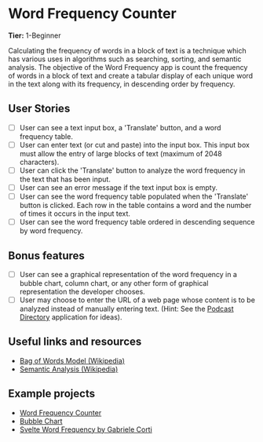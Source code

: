 # Word Frequency Counter

**Tier:** 1-Beginner

Calculating the frequency of words in a block of text is a technique which has
various uses in algorithms such as searching, sorting, and semantic analysis.
The objective of the Word Frequency app is count the frequency of words in a
block of text and create a tabular display of each unique word in the text
along with its frequency, in descending order by frequency.

## User Stories

-   [ ] User can see a text input box, a 'Translate' button, and a word
        frequency table.
-   [ ] User can enter text (or cut and paste) into the input box. This input
        box must allow the entry of large blocks of text (maximum of 2048 characters).
-   [ ] User can click the 'Translate' button to analyze the word frequency in
        the text that has been input.
-   [ ] User can see an error message if the text input box is empty.
-   [ ] User can see the word frequency table populated when the 'Translate'
        button is clicked. Each row in the table contains a word and the number of times
        it occurs in the input text.
-   [ ] User can see the word frequency table ordered in descending sequence
        by word frequency.

## Bonus features

-   [ ] User can see a graphical representation of the word frequency in a
        bubble chart, column chart, or any other form of graphical representation the
        developer chooses.
-   [ ] User may choose to enter the URL of a web page whose content is to be
        analyzed instead of manually entering text. (Hint: See the
        [Podcast Directory](../2-Intermediate/Podcast-Directory-App.md) application for ideas).

## Useful links and resources

-   [Bag of Words Model (Wikipedia)](https://en.wikipedia.org/wiki/Bag-of-words_model)
-   [Semantic Analysis (Wikipedia)](https://en.wikipedia.org/wiki/Sentiment_analysis)

## Example projects

- [Word Frequency Counter](https://codepen.io/maxotar/pen/aLrwJM)
- [Bubble Chart](https://codepen.io/Quendoline/pen/pjELpM)
- [Svelte Word Frequency by Gabriele Corti](https://codepen.io/borntofrappe/pen/QWWWqQM)
